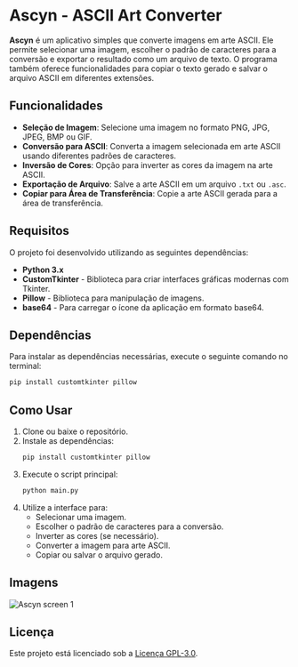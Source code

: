 
# Ascyn - ASCII Art Converter

**Ascyn** é um aplicativo simples que converte imagens em arte ASCII. Ele permite selecionar uma imagem, escolher o padrão de caracteres para a conversão e exportar o resultado como um arquivo de texto. O programa também oferece funcionalidades para copiar o texto gerado e salvar o arquivo ASCII em diferentes extensões.

## Funcionalidades

- **Seleção de Imagem**: Selecione uma imagem no formato PNG, JPG, JPEG, BMP ou GIF.
- **Conversão para ASCII**: Converta a imagem selecionada em arte ASCII usando diferentes padrões de caracteres.
- **Inversão de Cores**: Opção para inverter as cores da imagem na arte ASCII.
- **Exportação de Arquivo**: Salve a arte ASCII em um arquivo `.txt` ou `.asc`.
- **Copiar para Área de Transferência**: Copie a arte ASCII gerada para a área de transferência.

## Requisitos

O projeto foi desenvolvido utilizando as seguintes dependências:

- **Python 3.x**
- **CustomTkinter** - Biblioteca para criar interfaces gráficas modernas com Tkinter.
- **Pillow** - Biblioteca para manipulação de imagens.
- **base64** - Para carregar o ícone da aplicação em formato base64.

## Dependências

Para instalar as dependências necessárias, execute o seguinte comando no terminal:

```bash
pip install customtkinter pillow
```

## Como Usar

1. Clone ou baixe o repositório.
2. Instale as dependências:
    ```bash
    pip install customtkinter pillow
    ```
3. Execute o script principal:
    ```bash
    python main.py
    ```
4. Utilize a interface para:
    - Selecionar uma imagem.
    - Escolher o padrão de caracteres para a conversão.
    - Inverter as cores (se necessário).
    - Converter a imagem para arte ASCII.
    - Copiar ou salvar o arquivo gerado.
  
## Imagens

![Ascyn screen 1](https://github.com/user-attachments/assets/4ddc826f-30f2-4a12-a402-d2a1a5dc52c7)

## Licença

Este projeto está licenciado sob a [Licença GPL-3.0](https://opensource.org/licenses/GPL-3.0).
